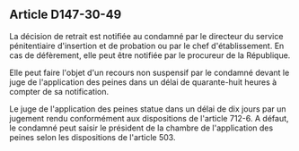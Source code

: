 Article D147-30-49
----
La décision de retrait est notifiée au condamné par le directeur du service
pénitentiaire d'insertion et de probation ou par le chef d'établissement. En cas
de défèrement, elle peut être notifiée par le procureur de la République.

Elle peut faire l'objet d'un recours non suspensif par le condamné devant le
juge de l'application des peines dans un délai de quarante-huit heures à compter
de sa notification.

Le juge de l'application des peines statue dans un délai de dix jours par un
jugement rendu conformément aux dispositions de l'article 712-6. A défaut, le
condamné peut saisir le président de la chambre de l'application des peines
selon les dispositions de l'article 503.
